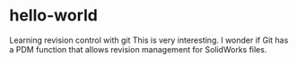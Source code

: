 # hello-world
Learning revision control with git
This is very interesting.
I wonder if Git has a PDM function that allows revision management for SolidWorks files.
